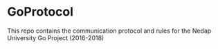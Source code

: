 # GoProtocol
This repo contains the communication protocol and rules for the Nedap University Go Project (2016-2018)
